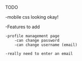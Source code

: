 TODO

-mobile css looking okay!

-Features to add

    -profile management page
        -can change password
        -can change username (email)
    
    -really need to enter an email

    





